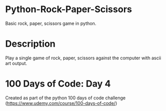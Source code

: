 # Python-Rock-Paper-Scissors
Basic rock, paper, scissors game in python. 

# Description
Play a single game of rock, paper, scissors against the computer with ascii art output. 

# 100 Days of Code: Day 4
Created as part of the python 100 days of code challenge (https://www.udemy.com/course/100-days-of-code/)
